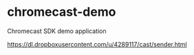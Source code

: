 chromecast-demo
===============

Chromecast SDK demo application

https://dl.dropboxusercontent.com/u/4289117/cast/sender.html
